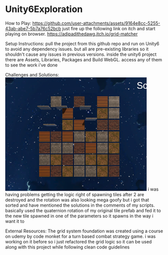 # Unity6Exploration
How to Play: https://github.com/user-attachments/assets/9164e8cc-5255-43ab-abe7-5b7a76c52bcb
just fire up the following link on itch and start playing on browser. https://adipadithedawg.itch.io/grid-matcher

Setup Instructions: pull the project from this github repo and run on Unity6 to avoid any dependency issues. but all are pre-existing
libraries so it shouldn't cause any issues in previous versions. inside the unity6 project there are Assets, Libraries, Packages and Build WebGL. access any of them to see the work i've done

Challenges and Solutions: 
![alt text](image.png)
i was having problems getting the logic right of spawning tiles after 2 are destroyed and the rotation was also looking mega goofy
but i got that sorted and have mentioned the solutions in the comments of my scripts. basically used the quaternion rotation of my original
tile prefab and fed it to the new tile spawned in one of the parameters so it spawns in the way i want it to

External Resources: The grid system foundation was created using a course on udemy by code monket for a turn based combat strategy game.
i was working on it before so i just refactored the grid logic so it can be used along with this project while following clean code guidelines
